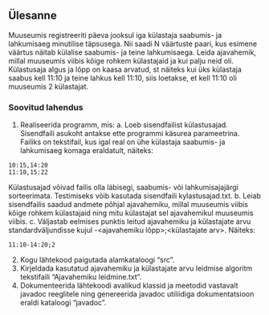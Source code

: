 ## Ülesanne

Muuseumis registreeriti päeva jooksul iga külastaja saabumis- ja lahkumisaeg minutilise
täpsusega. Nii saadi N väärtuste paari, kus esimene väärtus näitab külalise saabumis- ja
teine lahkumisaega. Leida ajavahemik, millal muuseumis viibis kõige rohkem külastajaid ja
kui palju neid oli. Külastusaja algus ja lõpp on kaasa arvatud, st näiteks kui üks külastaja
saabus kell 11:10 ja teine lahkus kell 11:10, siis loetakse, et kell 11:10 oli muuseumis 2
külastajat.


### Soovitud lahendus
1. Realiseerida programm, mis:
a. Loeb sisendfailist külastusajad. Sisendfaili asukoht antakse ette programmi
käsurea parameetrina. Failiks on tekstifail, kus igal real on ühe külastaja
saabumis- ja lahkumisaeg komaga eraldatult, näiteks:
```
10:15,14:20
11:10,15:22
```
Külastusajad võivad failis olla läbisegi, saabumis- või lahkumisajajärgi
sorteerimata. Testimiseks võib kasutada sisendfaili kylastusajad.txt.
b. Leiab sisendfailis saadud andmete põhjal ajavahemiku, millal muuseumis
viibis kõige rohkem külastajaid ning mitu külastajat sel ajavahemikul
muuseumis viibis.
c. Väljastab eelmises punktis leitud ajavahemiku ja külastajate arvu
standardväljundisse kujul <ajavahemiku algus>-<ajavahemiku
lõpp>;<külastajate arv>. Näiteks:
```
11:10-14:20;2
```
2. Kogu lähtekood paigutada alamkataloogi “src”.
3. Kirjeldada kasutatud ajavahemiku ja külastajate arvu leidmise algoritm tekstifaili
“Ajavahemiku leidmine.txt”.
4. Dokumenteerida lähtekoodi avalikud klassid ja meetodid vastavalt javadoc reeglitele
ning genereerida javadoc utiliidiga dokumentatsioon eraldi kataloogi “javadoc”.
